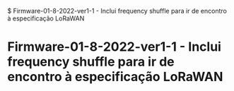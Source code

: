 $ Firmware-01-8-2022-ver1-1 - Inclui frequency shuffle para ir de encontro à especificação LoRaWAN
# Firmware-01-8-2022-ver1-1 - Inclui frequency shuffle para ir de encontro à especificação LoRaWAN
